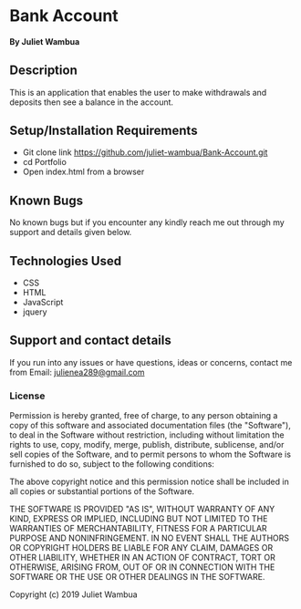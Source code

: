 # Bank Account

#### By Juliet Wambua

## Description
This is an application that enables the user to make withdrawals and deposits then see a balance in the account.

## Setup/Installation Requirements
* Git clone link https://github.com/juliet-wambua/Bank-Account.git
* cd Portfolio
* Open index.html from a browser

## Known Bugs
No known bugs but if you encounter any kindly reach me out through my support and details given below.

## Technologies Used
* CSS
* HTML
* JavaScript
* jquery

## Support and contact details
If you run into any issues or have questions, ideas or concerns, contact me from Email: julienea289@gmail.com

### License

Permission is hereby granted, free of charge, to any person obtaining a copy of this software and associated documentation files (the "Software"), to deal in the Software without restriction, including without limitation the rights to use, copy, modify, merge, publish, distribute, sublicense, and/or sell copies of the Software, and to permit persons to whom the Software is furnished to do so, subject to the following conditions:

The above copyright notice and this permission notice shall be included in all copies or substantial portions of the Software.

THE SOFTWARE IS PROVIDED "AS IS", WITHOUT WARRANTY OF ANY KIND, EXPRESS OR IMPLIED, INCLUDING BUT NOT LIMITED TO THE WARRANTIES OF MERCHANTABILITY, FITNESS FOR A PARTICULAR PURPOSE AND NONINFRINGEMENT. IN NO EVENT SHALL THE AUTHORS OR COPYRIGHT HOLDERS BE LIABLE FOR ANY CLAIM, DAMAGES OR OTHER LIABILITY, WHETHER IN AN ACTION OF CONTRACT, TORT OR OTHERWISE, ARISING FROM, OUT OF OR IN CONNECTION WITH THE SOFTWARE OR THE USE OR OTHER DEALINGS IN THE SOFTWARE.

Copyright (c) 2019 Juliet Wambua
